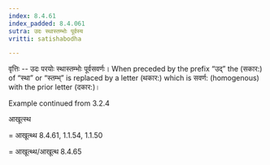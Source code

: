 ```yaml
---
index: 8.4.61
index_padded: 8.4.061
sutra: उदः स्थास्तम्भोः पूर्वस्य
vritti: satishabodha

---
```

वृत्तिः -- उदः परयोः स्थास्तम्भोः पूर्वसवर्णः। When preceded by the prefix “उद्” the (सकार:) of “स्था” or “स्तम्भ्” is replaced by a letter (थकार:) which is सवर्ण: (homogenous) with the prior letter (दकार:)।


Example continued from 3.2.4


आखूत्स्थ

= आखूत्थ्थ 8.4.61, 1.1.54, 1.1.50

= आखूत्थ्थ/आखूत्थ 8.4.65